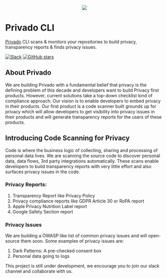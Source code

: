<p align="center">
  <img src="https://uploads-ssl.webflow.com/5ec4dc8db66aa018f257c00f/611c2d51857811724661bcda_Full%20Logo%2032px.svg" />
</p>

# Privado CLI
[Privado](https://www.privado.ai/) CLI scans &amp; monitors your repositories to build privacy, transparency reports &amp; finds privacy issues.

[![Slack](https://img.shields.io/badge/Slack%20Workspace-Join%20now!-36C5F0?logo=slack)](https://join.slack.com/t/devprivops/shared_invite/zt-yk5zcxh3-gj8sS9w6SvL5lNYZLMbIpw)
[![GitHub stars](https://img.shields.io/github/stars/Privado-Inc/privado?style=social)](https://github.com/Privado-Inc/privado)


## About Privado
We are building Privado with a fundamental belief that privacy is the defining problem of this decade and developers want to build Privacy first products. However, current solutions take a top-down checklist kind of compliance approach. Our vision is to enable developers to embed privacy in their products. Our first product is a code scanner built grounds up for privacy which will allow developers to get visibility into privacy issues in their products and will generate transparency reports for the users of these products.  

## Introducing Code Scanning for Privacy
Code is where the business logic of collecting, sharing and processing of personal data lives. We are scanning the source code to discover personal data, data flows, 3rd party integrations automatically. These scans enable developers to build transparency reports with very little effort and also surfaces privacy issues in the code.

### Privacy Reports:
1. Transparency Report like Privacy Policy
2. Privacy compliance reports like GDPR Article 30 or RoPA report
3. Apple Privacy Nutrition Label report
4. Google Safety Section report

### Privacy Issues
We are building a OWASP like list of common privacy issues and will open-source them soon. Some examples of privacy issues are:
1. Dark Patterns: A pre-checked consent box
2. Personal data going to logs

This project is still under development, we encourage you to join our slack channel and collaborate with us.
